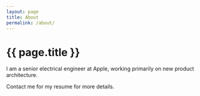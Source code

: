 ```yaml
---
layout: page
title: About
permalink: /about/
---
```


# {{ page.title }}

I am a senior electrical engineer at Apple, working primarily on new product architecture.

Contact me for my resume for more details.
